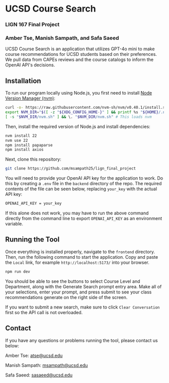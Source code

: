 # UCSD Course Search
### LIGN 167 Final Project
### Amber Tse, Manish Sampath, and Safa Saeed

UCSD Course Search is an application that utilizes GPT-4o mini to make course recommendations for UCSD students based on their preferences. We pull data from CAPEs reviews and the course catalogs to inform the OpenAI API's decisions.

## Installation

To run our program locally using Node.js, you first need to install [Node Version Manager (nvm)](https://github.com/nvm-sh/nvm):

```sh
curl -o- https://raw.githubusercontent.com/nvm-sh/nvm/v0.40.1/install.sh | bash # Downloads and runs installation script
export NVM_DIR="$([ -z "${XDG_CONFIG_HOME-}" ] && printf %s "${HOME}/.nvm" || printf %s "${XDG_CONFIG_HOME}/nvm")"
[ -s "$NVM_DIR/nvm.sh" ] && \. "$NVM_DIR/nvm.sh" # This loads nvm
```

Then, install the required version of Node.js and install dependencies:

```sh
nvm install 22
nvm use 22
npm install papaparse
npm install axios
```

Next, clone this repository:

```sh
git clone https://github.com/msampath25/lign_final_project
```

You will need to provide your OpenAI API key for the application to work. Do this by creating a `.env` file in the `backend` directory of the repo. The required contents of the file can be seen below, replacing `your_key` with the actual API key:

```sh
OPENAI_API_KEY = your_key
```

If this alone does not work, you may have to run the above command directly from the command line to export `OPENAI_API_KEY` as an environment variable.

## Running the Tool

Once everything is installed properly, navigate to the `frontend` directory. Then, run the following command to start the application. Copy and paste the `Local` link, for example `http://localhost:5173/` into your browser.

```sh
npm run dev
```

You should be able to see the buttons to select Course Level and Department, along with the Generate Search prompt entry area. Make all of your selections, enter your prompt, and press submit to see your class recommendations generate on the right side of the screen.

If you want to submit a new search, make sure to click `Clear Conversation` first so the API call is not overloaded.

## Contact

If you have any questions or problems running the tool, please contact us below:

Amber Tse: atse@ucsd.edu

Manish Sampath: msampath@ucsd.edu

Safa Saeed: sasaeed@ucsd.edu